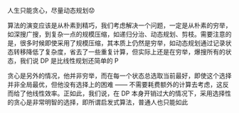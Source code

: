 人生只能贪心，尽量动态规划😟

算法的演变应该是从朴素到精巧，我们考虑解决一个问题，一定是从朴素的穷举，如深搜广搜，到复杂一点的规模压缩，如递归分治、动态规划、剪枝。需要注意的是，很多时候即使采用了规模压缩，其本质上仍然是穷举，如动态规划通过记录状态转移降低了复杂度，省去了一些重复计算，但实际上还是在穷举，爆搜所有的状态，我们说 DP 是比线性规划还简单的 P

贪心是另外的情况，他并非穷举，而在每一个状态总选取当前最好，即使这个选择并非全局最优，但他没有选择上的困难 —— 不需要耗费额外的计算去考虑，这反而给了他线性效率。正如此，我们说，在 DP 本身开销过大的情况下，采用选择性的贪心是非常明智的选择，即所谓启发式算法，普通人也只能如此
